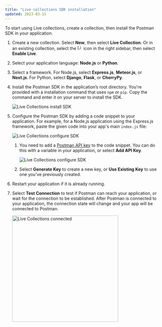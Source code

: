 ```yaml
---
title: "Live collections SDK installation"
updated: 2023-03-15
---
```


To start using Live collections, create a collection, then install the Postman SDK in your application.

1. Create a new collection. Select **New**, then select **Live Collection**. Or in an existing collection, select the <img alt="Live collections icon" src="https://assets.postman.com/postman-docs/v10/icon-live-collections.jpg#icon" width="16px"> icon in the right sidebar, then select **Enable Live**.

1. Select your application language: **Node.js** or **Python**.

1. Select a framework. For Node.js, select **Express.js**, **Meteor.js**, or **Next.js**. For Python, select **Django**, **Flask**, or **CherryPy**.

1. Install the Postman SDK in the application’s root directory. You're provided with a installation command that uses `npm` or `pip`. Copy the command and enter it on your server to install the SDK.

    ![Live Collections install SDK](https://assets.postman.com/postman-docs/v10/live-collections-install-sdk.jpg)

1. Configure the Postman SDK by adding a code snippet to your application. For example, for a Node.js application using the Express.js framework, paste the given code into your app's main `index.js` file:

    ![Live Collections configure SDK](https://assets.postman.com/postman-docs/v10/live-collections-configure-sdk.jpg)

    1. You need to add a [Postman API key](/docs/developer/intro-api/) to the code snippet. You can do this with a variable in your application, or select **Add API Key**.

        ![Live Collections configure SDK](https://assets.postman.com/postman-docs/v10/live-collections-add-api-key.jpg)

    1. Select **Generate Key** to create a new key, or **Use Existing Key** to use one you've previously created.

1. Restart your application if it is already running.

1. Select **Test Connection** to test if Postman can reach your application, or wait for the connection to be established. After Postman is connected to your application, the connection state will change and your app will be connected to Postman.

    <img src="https://assets.postman.com/postman-docs/v10/live-collection-connected.jpg" alt="Live Collections connected" width="350px" />
